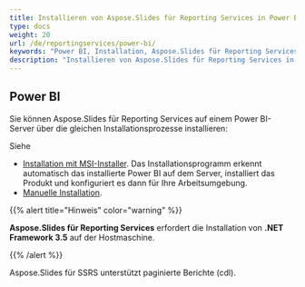 ```yaml
---
title: Installieren von Aspose.Slides für Reporting Services in Power BI
type: docs
weight: 20
url: /de/reportingservices/power-bi/
keywords: "Power BI, Installation, Aspose.Slides für Reporting Services in Power BI"
description: "Installieren von Aspose.Slides für Reporting Services in Power BI"
---
```


## **Power BI**
Sie können Aspose.Slides für Reporting Services auf einem Power BI-Server über die gleichen Installationsprozesse installieren:

Siehe 

* [Installation mit MSI-Installer](https://docs.aspose.com/slides/reportingservices/install-with-msi-installer/#installation). Das Installationsprogramm erkennt automatisch das installierte Power BI auf dem Server, installiert das Produkt und konfiguriert es dann für Ihre Arbeitsumgebung. 
* [Manuelle Installation](https://docs.aspose.com/slides/reportingservices/install-manually/).

{{% alert title="Hinweis" color="warning" %}} 

**Aspose.Slides für Reporting Services** erfordert die Installation von **.NET Framework 3.5** auf der Hostmaschine. 

{{% /alert %}}

Aspose.Slides für SSRS unterstützt paginierte Berichte (cdl).